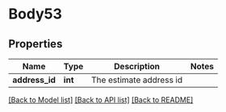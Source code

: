 # Body53

## Properties
Name | Type | Description | Notes
------------ | ------------- | ------------- | -------------
**address_id** | **int** | The estimate address id | 

[[Back to Model list]](../README.md#documentation-for-models) [[Back to API list]](../README.md#documentation-for-api-endpoints) [[Back to README]](../README.md)


